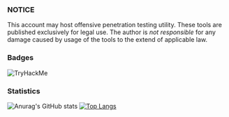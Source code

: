 ### NOTICE

This account may host offensive penetration testing utility.
These tools are published exclusively for legal use.
The author is *not responsible* for any damage caused by usage of the tools to the extend of applicable law.

### Badges

<img src="https://tryhackme-badges.s3.amazonaws.com/B1TC0R3.png" alt="TryHackMe">
<a href="https://www.credly.com/badges/a340c996-7dc3-444f-8edc-3de00851fc62/public_url"><img src=""></a>

### Statistics

![Anurag's GitHub stats](https://github-readme-stats.vercel.app/api?username=B1TC0R3&show_icons=true&theme=great-gatsby)
[![Top Langs](https://github-readme-stats.vercel.app/api/top-langs/?username=B1TC0R3&exclude_repo=dotfiles,WSem&layout=donut&&theme=great-gatsby)](https://github.com/anuraghazra/github-readme-stats)
